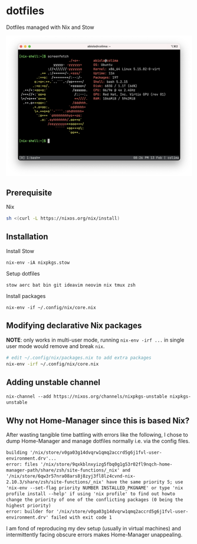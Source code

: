 dotfiles
========

Dotfiles managed with Nix and Stow

![Screenshot](screenshots/screenshot.png)

## Prerequisite

Nix

```sh
sh <(curl -L https://nixos.org/nix/install)
```

## Installation

Install Stow

```
nix-env -iA nixpkgs.stow
```

Setup dotfiles

```
stow aerc bat bin git ideavim neovim nix tmux zsh
```

Install packages

```
nix-env -if ~/.config/nix/core.nix
```

## Modifying declarative Nix packages

**NOTE**: only works in multi-user mode, running `nix-env -irf ...` in single user mode would remove and break `nix`.

```sh
# edit ~/.config/nix/packages.nix to add extra packages
nix-env -irf ~/.config/nix/core.nix
```

## Adding unstable channel

```
nix-channel --add https://nixos.org/channels/nixpkgs-unstable nixpkgs-unstable
```

## Why not Home-Manager since this is based Nix?

After wasting tangible time battling with errors like the following,
I chose to dump Home-Manager and manage dotfiles normally i.e. via the config files.

```console
building '/nix/store/v0ga03g14dvqrw1qmq2accrd5g6j1fvl-user-environment.drv'...
error: files '/nix/store/9qxkblnxyizg5fbq0g1g53r02fl9nqch-home-manager-path/share/zsh/site-functions/_nix' and '/nix/store/6qw3r57nra08ars8j8zyj3fl8lz4cvnd-nix-2.10.3/share/zsh/site-functions/_nix' have the same priority 5; use 'nix-env --set-flag priority NUMBER INSTALLED_PKGNAME' or type 'nix profile install --help' if using 'nix profile' to find out howto change the priority of one of the conflicting packages (0 being the highest priority)
error: builder for '/nix/store/v0ga03g14dvqrw1qmq2accrd5g6j1fvl-user-environment.drv' failed with exit code 1
```

I am fond of reproducing my dev setup (usually in virtual machines) and intermittently facing obscure errors makes Home-Manager unappealing.
